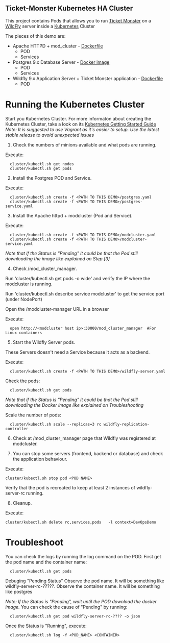 Ticket-Monster Kubernetes HA Cluster
--------------------------------


This project contains Pods that allows you to run [Ticket Monster](http://www.jboss.org/ticket-monster/) on a [WildFly](http://www.wildfly.org) server inside a [Kubernetes](http://kubernetes.io/) Cluster

The pieces of this demo are:

- Apache HTTPD + mod_cluster - [Dockerfile](../Dockerfiles/mod_cluster/Dockerfile)
    - POD 
    - Services
- Postgres 9.x Database Server - [Docker image](https://hub.docker.com/_/postgres/)
    - POD
    - Services
- Wildfly 9.x Application Server + Ticket Monster application - [Dockerfile](../Dockerfiles/ticketmonster/Dockerfile)
    - POD

Running the Kubernetes Cluster
==============================

Start you Kubernetes Cluster. For more informaton about creating the Kubernetes Cluster, take a look on its [Kubernetes Getting Started Guide](http://kubernetes.io/gettingstarted/)
_Note: It is suggested to use Vagrant as it's easier to setup. Use the latest stable release to avoid unexpected issues_

1. Check the numbers of minions available and what pods are running.

  Execute:

      cluster/kubectl.sh get nodes
      cluster/kubectl.sh get pods
    

2. Install the Postgres POD and Service.

  Execute:

      cluster/kubectl.sh create -f <PATH TO THIS DEMO>/postgres.yaml
      cluster/kubectl.sh create -f <PATH TO THIS DEMO>/postgres-service.yaml
    

3. Install the Apache httpd + modcluster (Pod and Service).

  Execute:

      cluster/kubectl.sh create -f <PATH TO THIS DEMO>/modcluster.yaml
      cluster/kubectl.sh create -f <PATH TO THIS DEMO>/modcluster-service.yaml
    

  _Note that if the Status is "Pending" it could be that the Pod still downloading the image like explained on Step [3]_


4. Check /mod_cluster_manager.

  Run 'cluster/kubectl.sh get pods -o wide' and verify the IP where the modcluster is running. 
  
  Run 'cluster/kubectl.sh describe service modcluster' to get the service port (under NodePort)

  Open the /modcluster-manager URL in a browser

  Execute:

      open http://<modcluster host ip>:30000/mod_cluster_manager  #For Linux containers



5. Start the Wildfly Server pods.

  These Servers doesn't need a Service because it acts as a backend.

  Execute:

      cluster/kubectl.sh create -f <PATH TO THIS DEMO>/wildfly-server.yaml
    

  Check the pods:

      cluster/kubectl.sh get pods
    

  _Note that if the Status is "Pending" it could be that the Pod still downloading the Docker image like explained on Troubleshooting_
  
  Scale the number of pods:
  
      cluster/kubectl.sh scale --replicas=3 rc wildfly-replication-controller
      

6. Check at /mod_cluster_manager page that Wildfly was registered at modcluster.


7. You can stop some servers (frontend, backend or database) and check the application behaviour.

Execute:

    cluster/kubectl.sh stop pod <POD NAME>
    

Verify that the pod is recreated to keep at least 2 instances of wildfly-server-rc running.

8. Cleanup.

Execute:

    cluster/kubectl.sh delete rc,services,pods   -l context=DevOpsDemo
    


Troubleshoot
============

  You can check the logs by running the log command on the POD.
  First get the pod name and the container name:

      cluster/kubectl.sh get pods
    

 Debuging "Pending Status"
  Observe the pod name. It will be something like wildfly-server-rc-?????.
  Observe the container name. It will be something like postgres

  _Note: If the Status is "Pending", wait until the POD download the docker image._
  You can check the cause of "Pending" by running:
  
      cluster/kubectl.sh get pod wildfly-server-rc-???? -o json
    

  Once the Status is "Running", execute:

      cluster/kubectl.sh log -f <POD_NAME> <CONTAINER>
      
